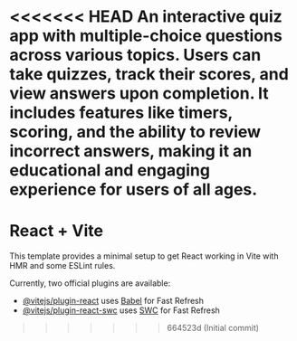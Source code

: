<<<<<<< HEAD
An interactive quiz app with multiple-choice questions across various topics. Users can take quizzes, track their scores, and view answers upon completion. It includes features like timers, scoring, and the ability to review incorrect answers, making it an educational and engaging experience for users of all ages.
=======
# React + Vite

This template provides a minimal setup to get React working in Vite with HMR and some ESLint rules.

Currently, two official plugins are available:

- [@vitejs/plugin-react](https://github.com/vitejs/vite-plugin-react/blob/main/packages/plugin-react/README.md) uses [Babel](https://babeljs.io/) for Fast Refresh
- [@vitejs/plugin-react-swc](https://github.com/vitejs/vite-plugin-react-swc) uses [SWC](https://swc.rs/) for Fast Refresh
>>>>>>> 664523d (Initial commit)
